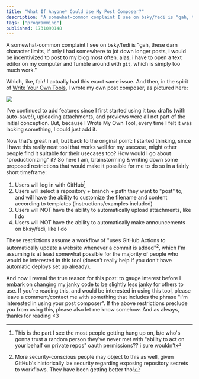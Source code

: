 ```yaml
---
title: "What If Anyone* Could Use My Post Composer?"
description: 'A somewhat-common complaint I see on bsky/fedi is "gah, these darn character limits, if only i had somewhere to jot down longer posts, i...'
tags: ["programming"]
published: 1731090148
---
```


A somewhat-common complaint I see on bsky/fedi is "gah, these darn character limits, if only i had somewhere to jot down longer posts, i would be incentivized to post to my blog most often. alas, i have to open a text editor on my computer and fumble around with `git`, which is simply too much work."

Which, like, fair! I actually had this exact same issue. And then, in the spirit of [Write Your Own Tools](https://wolfgirl.dev/blog/2024-09-28-write-your-own-tools/), I wrote my own post composer, as pictured here:

![](https://static.wolfgirl.dev/polywolf/blog/01930c42-0ba7-7ff1-a6f4-8a540781bd7d/IMG_0208.jpeg)

I've continued to add features since I first started using it too: drafts (with auto-save!), uploading attachments, and previews were all not part of the initial conception. But, because I Wrote My Own Tool, every time I felt it was lacking something, I could just add it.

Now that's great n all, but back to the original point: I started thinking, since I have this really neat tool that works well for my usecase, might other people find it suitable for their usecases too? How would I go about "productionizing" it? So here I am, brainstorming & writing down some proposed restrictions that would make it possible for me to do so in a fairly short timeframe:

1. Users will log in with GitHub[^1]
2. Users will select a repository + branch + path they want to "post" to, and will have the ability to customize the filename and content according to templates (instructions/examples included)
3. Users will NOT have the ability to automatically upload attachments, like I do
4. Users will NOT have the ability to automatically make announcements on bksy/fedi, like I do

These restrictions assume a workflow of "uses GitHub Actions to automatically update a website whenever a commit is added"[^2], which I'm assuming is at least somewhat possible for the majority of people who would be interested in this tool (doesn't really help if you don't have automatic deploys set up already).

And now I reveal the true reason for this post: to gauge interest before I embark on changing my janky code to be slightly less janky for others to use. If you're reading this, and would be interested in using this tool, please leave a comment/contact me with something that includes the phrase "i'm interested in using your post composer". If the above restrictions preclude you from using this, please also let me know somehow. And as always, thanks for reading <3

[^1]: This is the part I see the most people getting hung up on, b/c who's gonna trust a random person they've never met with "ability to act on your behalf on private repos" oauth permissions?? i sure wouldn't

[^2]: More security-conscious people may object to this as well, given GitHub's historically lax security regarding exposing repository secrets to workflows. They have been getting better tho!
